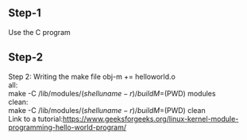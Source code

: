 ## Step-1
Use the C program
## Step-2
Step 2: Writing the make file
obj-m += helloworld.o <br>
all: <br>
 make -C /lib/modules/$(shell uname -r)/build M=$(PWD) modules <br>
clean: <br>
 make -C /lib/modules/$(shell uname -r)/build M=$(PWD) clean <br>
Link to a tutorial:https://www.geeksforgeeks.org/linux-kernel-module-programming-hello-world-program/

